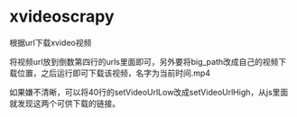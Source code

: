 # xvideoscrapy
根据url下载xvideo视频


将视频url放到倒数第四行的urls里面即可，另外要将big_path改成自己的视频下载位置，之后运行即可下载该视频，名字为当前时间.mp4

如果嫌不清晰，可以将40行的setVideoUrlLow改成setVideoUrlHigh，从js里面就发现这两个可供下载的链接。
